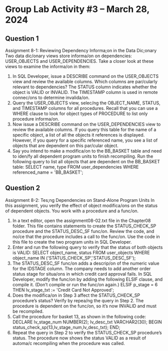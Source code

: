 # Group Lab Activity #3 – March 28, 2024

## Question 1

Assignment 8-1: Reviewing Dependency Informa;on in the Data Dic;onary
Two data dic/onary views store informa/on on dependencies: USER_OBJECTS and
USER_DEPENDENCIES. Take a closer look at these views to examine the informa/on in them:
1. In SQL Developer, issue a DESCRIBE command on the USER_OBJECTS view and review the
available columns. Which columns are par/cularly relevant to dependencies? The STATUS
column indicates whether the object is VALID or INVALID. The TIMESTAMP column is used in
remote connec/ons to determine invalida/on.
2. Query the USER_OBJECTS view, selec/ng the OBJECT_NAME, STATUS, and TIMESTAMP columns
for all procedures. Recall that you can use a WHERE clause to look for object types of
PROCEDURE to list only procedure informa/on.
3. Now issue a DESCRIBE command on the USER_DEPENDENCIES view to review the available
columns. If you query this table for the name of a specific object, a list of all the objects it
references is displayed. However, if you query for a specific referenced name, you see a list of
objects that are dependent on this par/cular object.
4. Say you intend to make a modifica/on to the BB_BASKET table and need to iden/fy all
dependent program units to finish recompiling. Run the following query to list all objects that
are dependent on the BB_BASKET table:
 SELECT name, type
FROM user_dependencies
WHERE referenced_name = 'BB_BASKET';

## Question 2

Assignment 8-2: Tes;ng Dependencies on Stand-Alone Program Units
In this assignment, you verify the effect of object modifica/ons on the status of dependent objects. You
work with a procedure and a func/on.
1. In a text editor, open the assignment08-02.txt file in the Chapter08 folder. This file contains
statements to create the STATUS_CHECK_SP procedure and the STATUS_DESC_SF func/on.
Review the code, and no/ce that the procedure includes a call to the func/on. Use the code in
this file to create the two program units in SQL Developer.
2. Enter and run the following query to verify that the status of both objects is VALID:
 SELECT object_name, status
FROM user_objects
WHERE object_name IN
('STATUS_CHECK_SP','STATUS_DESC_SF');
3. The STATUS_DESC_SF func/on adds a descrip/on of the numeric value for the IDSTAGE column.
The company needs to add another order status stage for situa/ons in which credit card
approval fails. In SQL Developer, modify the func/on by adding the following ELSIF clause, and
compile it. (Don’t compile or run the func/on again.)
ELSIF p_stage = 6 THEN
lv_stage_txt := 'Credit Card Not Approved';
4. Does the modifica/on in Step 3 affect the STATUS_CHECK_SP procedure’s status? Verify by
repea/ng the query in Step 2. The procedure is dependent on the func/on, so it’s now INVALID
and must be recompiled.
5. Call the procedure for basket 13, as shown in the following code:
 DECLARE
lv_stage_num NUMBER(2);
lv_desc_txt VARCHAR2(30);
 BEGIN
status_check_sp(13,lv_stage_num,lv_desc_txt);
 END;
6. Repeat the query in Step 2 to verify the STATUS_CHECK_SP procedure’s status. The procedure
now shows the status VALID as a result of automa/c recompiling when the procedure was
called.